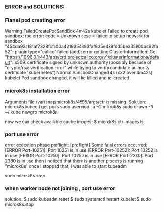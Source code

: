 ### ERROR and SOLUTIONS:

### Flanel pod creating error
Warning  FailedCreatePodSandBox  4m42s                kubelet  Failed to create pod sandbox: rpc error: code = Unknown desc = failed to setup network for sandbox "454da93a181af7328fcfa00a4219354383faf835e439fdd5bea35900bc92fa52": plugin type="calico" failed (add): error getting ClusterInformation: Get "https://10.96.0.1:443/apis/crd.projectcalico.org/v1/clusterinformations/default": x509: certificate signed by unknown authority (possibly because of "crypto/rsa: verification error" while trying to verify candidate authority certificate "kubernetes")
  Normal   SandboxChanged          4s (x22 over 4m42s)  kubelet  Pod sandbox changed, it will be killed and re-created.


### microk8s installation error
Arguments file /var/snap/microk8s/4595/args/ctr is missing.
Solution:
microk8s kubectl get pods
sudo usermod -a -G microk8s <username>
sudo chown -R <username> ~/.kube
newgrp microk8s

now we can check available cache images:
$ microk8s ctr images ls

### port use error
error execution phase preflight: [preflight] Some fatal errors occurred:
    [ERROR Port-10251]: Port 10251 is in use
    [ERROR Port-10252]: Port 10252 is in use
    [ERROR Port-10250]: Port 10250 is in use
    [ERROR Port-2380]: Port 2380 is in use
then i noticed that there is another process is running "microk8s" once I stopped that, I was able to start kubeadm

sudo microk8s.stop

### when worker node not joining , port use error
solution:
$ sudo kubeadm reset
$ sudo systemctl restart kubelet
$ sudo microk8s.stop